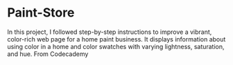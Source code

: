 # Paint-Store
In this project, I followed step-by-step instructions to improve a vibrant, color-rich web page for a home paint business. It displays information about using color in a home and color swatches with varying lightness, saturation, and hue. From Codecademy
